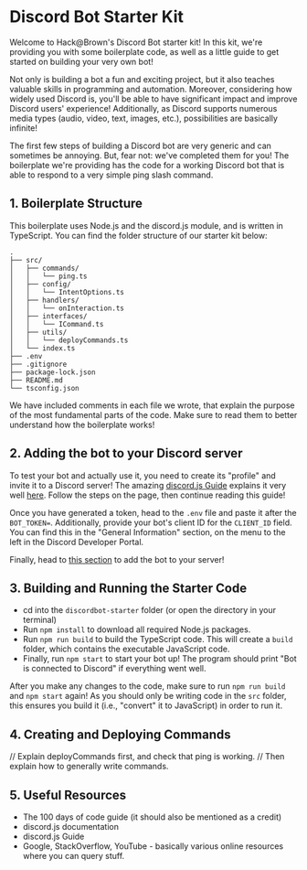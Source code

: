 # Discord Bot Starter Kit
Welcome to Hack@Brown's Discord Bot starter kit! In this kit, we're providing you with some boilerplate code, as well as a little guide to get started on building your very own bot!

Not only is building a bot a fun and exciting project, but it also teaches valuable skills in programming and automation. Moreover, considering how widely used Discord is, you'll be able to have significant impact and improve Discord users' experience! Additionally, as Discord supports numerous media types (audio, video, text, images, etc.), possibilities are basically infinite!

The first few steps of building a Discord bot are very generic and can sometimes be annoying. But, fear not: we've completed them for you! The boilerplate we're providing has the code for a working Discord bot that is able to respond to a very simple ping slash command.

## 1. Boilerplate Structure
This boilerplate uses Node.js and the discord.js module, and is written in TypeScript. You can find the folder structure of our starter kit below:

```
.
├── src/
│   ├── commands/
│   │   └── ping.ts
│   ├── config/
│   │   └── IntentOptions.ts
│   ├── handlers/
│   │   └── onInteraction.ts
│   ├── interfaces/
│   │   └── ICommand.ts
│   ├── utils/
│   │   └── deployCommands.ts
│   └── index.ts
├── .env
├── .gitignore
├── package-lock.json
├── README.md
└── tsconfig.json
```

We have included comments in each file we wrote, that explain the purpose of the most fundamental parts of the code. Make sure to read them to better understand how the boilerplate works!

## 2. Adding the bot to your Discord server
To test your bot and actually use it, you need to create its "profile" and invite it to a Discord server! The amazing [discord.js Guide](https://discordjs.guide/) explains it very well [here](https://discordjs.guide/preparations/setting-up-a-bot-application.html#creating-your-bot). Follow the steps on the page, then continue reading this guide!

Once you have generated a token, head to the `.env` file and paste it after the `BOT_TOKEN=`. Additionally, provide your bot's client ID for the `CLIENT_ID` field. You can find this in the "General Information" section, on the menu to the left in the Discord Developer Portal. 

Finally, head to [this section](https://discordjs.guide/preparations/adding-your-bot-to-servers.html#bot-invite-links) to add the bot to your server!

## 3. Building and Running the Starter Code
- cd into the `discordbot-starter` folder (or open the directory in your terminal) 
- Run `npm install` to download all required Node.js packages.
- Run `npm run build` to build the TypeScript code. This will create a `build` folder, which contains the executable JavaScript code.
- Finally, run `npm start` to start your bot up! The program should print "Bot is connected to Discord" if everything went well.

After you make any changes to the code, make sure to run `npm run build` and `npm start` again! As you should only be writing code in the `src` folder, this ensures you build it (i.e., "convert" it to JavaScript) in order to run it.
 
## 4. Creating and Deploying Commands
// Explain deployCommands first, and check that ping is working.
// Then explain how to generally write commands.


## 5. Useful Resources
- The 100 days of code guide (it should also be mentioned as a credit)
- discord.js documentation
- discord.js Guide
- Google, StackOverflow, YouTube - basically various online resources where you can query stuff.
